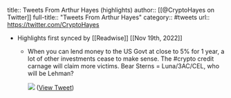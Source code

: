 title:: Tweets From Arthur Hayes (highlights)
author:: [[@CryptoHayes on Twitter]]
full-title:: "Tweets From Arthur Hayes"
category:: #tweets
url:: https://twitter.com/CryptoHayes

- Highlights first synced by [[Readwise]] [[Nov 19th, 2022]]
	- When you can lend money to the US Govt at close to 5% for 1 year, a lot of other investments cease to make sense. The #crypto credit carnage will claim more victims. Bear Sterns = Luna/3AC/CEL, who will be Lehman? 
	  
	  ![](https://pbs.twimg.com/media/Fg_w7S9XoAI7r_U.jpg) ([View Tweet](https://twitter.com/CryptoHayes/status/1589754097426894850))